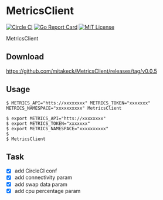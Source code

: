 # MetricsClient

[![Circle CI](https://circleci.com/gh/mitakeck/MetricsClient/tree/master.svg?style=shield)](https://circleci.com/gh/mitakeck/MetricsClient/tree/master) [![Go Report Card](https://goreportcard.com/badge/github.com/mitakeck/MetricsClient)](https://goreportcard.com/report/github.com/mitakeck/MetricsClient) [![MIT License](https://img.shields.io/badge/license-MIT-blue.svg)](https://github.com/mitakeck/MetricsClient/blob/master/LICENSE)

MetricsClient


## Download

https://github.com/mitakeck/MetricsClient/releases/tag/v0.0.5


## Usage

```
$ METRICS_API="htts://xxxxxxxx" METRICS_TOKEN="xxxxxxx" METRICS_NAMESPACE="xxxxxxxxxx" MetricsClient
```

```
$ export METRICS_API="htts://xxxxxxxx"
$ export METRICS_TOKEN="xxxxxxx"
$ export METRICS_NAMESPACE="xxxxxxxxxx"
$
$ MetricsClient
```


## Task

- [x] add CircleCI conf
- [x] add connectivity param
- [x] add swap data param
- [x] add cpu percentage param
